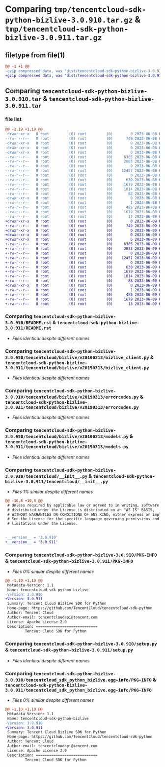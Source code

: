 # Comparing `tmp/tencentcloud-sdk-python-bizlive-3.0.910.tar.gz` & `tmp/tencentcloud-sdk-python-bizlive-3.0.911.tar.gz`

## filetype from file(1)

```diff
@@ -1 +1 @@
-gzip compressed data, was "dist/tencentcloud-sdk-python-bizlive-3.0.910.tar", last modified: Thu Jun  8 09:03:13 2023, max compression
+gzip compressed data, was "dist/tencentcloud-sdk-python-bizlive-3.0.911.tar", last modified: Fri Jun  9 02:12:37 2023, max compression
```

## Comparing `tencentcloud-sdk-python-bizlive-3.0.910.tar` & `tencentcloud-sdk-python-bizlive-3.0.911.tar`

### file list

```diff
@@ -1,19 +1,19 @@
-drwxr-xr-x   0 root         (0) root         (0)        0 2023-06-08 09:03:13.000000 tencentcloud-sdk-python-bizlive-3.0.910/
--rw-r--r--   0 root         (0) root         (0)      749 2023-06-08 09:03:13.000000 tencentcloud-sdk-python-bizlive-3.0.910/README.rst
-drwxr-xr-x   0 root         (0) root         (0)        0 2023-06-08 09:03:13.000000 tencentcloud-sdk-python-bizlive-3.0.910/tencentcloud/
-drwxr-xr-x   0 root         (0) root         (0)        0 2023-06-08 09:03:13.000000 tencentcloud-sdk-python-bizlive-3.0.910/tencentcloud/bizlive/
-drwxr-xr-x   0 root         (0) root         (0)        0 2023-06-08 09:03:13.000000 tencentcloud-sdk-python-bizlive-3.0.910/tencentcloud/bizlive/v20190313/
--rw-r--r--   0 root         (0) root         (0)     6305 2023-06-08 09:03:13.000000 tencentcloud-sdk-python-bizlive-3.0.910/tencentcloud/bizlive/v20190313/bizlive_client.py
--rw-r--r--   0 root         (0) root         (0)     2083 2023-06-08 09:03:13.000000 tencentcloud-sdk-python-bizlive-3.0.910/tencentcloud/bizlive/v20190313/errorcodes.py
--rw-r--r--   0 root         (0) root         (0)        0 2023-06-08 09:03:13.000000 tencentcloud-sdk-python-bizlive-3.0.910/tencentcloud/bizlive/v20190313/__init__.py
--rw-r--r--   0 root         (0) root         (0)    12457 2023-06-08 09:03:13.000000 tencentcloud-sdk-python-bizlive-3.0.910/tencentcloud/bizlive/v20190313/models.py
--rw-r--r--   0 root         (0) root         (0)        0 2023-06-08 09:03:13.000000 tencentcloud-sdk-python-bizlive-3.0.910/tencentcloud/bizlive/__init__.py
--rw-r--r--   0 root         (0) root         (0)      630 2023-06-08 09:03:13.000000 tencentcloud-sdk-python-bizlive-3.0.910/tencentcloud/__init__.py
--rw-r--r--   0 root         (0) root         (0)     1679 2023-06-08 09:03:13.000000 tencentcloud-sdk-python-bizlive-3.0.910/PKG-INFO
--rw-r--r--   0 root         (0) root         (0)     1014 2023-06-08 09:03:13.000000 tencentcloud-sdk-python-bizlive-3.0.910/setup.py
--rw-r--r--   0 root         (0) root         (0)       88 2023-06-08 09:03:13.000000 tencentcloud-sdk-python-bizlive-3.0.910/setup.cfg
-drwxr-xr-x   0 root         (0) root         (0)        0 2023-06-08 09:03:13.000000 tencentcloud-sdk-python-bizlive-3.0.910/tencentcloud_sdk_python_bizlive.egg-info/
--rw-r--r--   0 root         (0) root         (0)        1 2023-06-08 09:03:13.000000 tencentcloud-sdk-python-bizlive-3.0.910/tencentcloud_sdk_python_bizlive.egg-info/dependency_links.txt
--rw-r--r--   0 root         (0) root         (0)      485 2023-06-08 09:03:13.000000 tencentcloud-sdk-python-bizlive-3.0.910/tencentcloud_sdk_python_bizlive.egg-info/SOURCES.txt
--rw-r--r--   0 root         (0) root         (0)     1679 2023-06-08 09:03:13.000000 tencentcloud-sdk-python-bizlive-3.0.910/tencentcloud_sdk_python_bizlive.egg-info/PKG-INFO
--rw-r--r--   0 root         (0) root         (0)       13 2023-06-08 09:03:13.000000 tencentcloud-sdk-python-bizlive-3.0.910/tencentcloud_sdk_python_bizlive.egg-info/top_level.txt
+drwxr-xr-x   0 root         (0) root         (0)        0 2023-06-09 02:12:37.000000 tencentcloud-sdk-python-bizlive-3.0.911/
+-rw-r--r--   0 root         (0) root         (0)      749 2023-06-09 02:12:37.000000 tencentcloud-sdk-python-bizlive-3.0.911/README.rst
+drwxr-xr-x   0 root         (0) root         (0)        0 2023-06-09 02:12:37.000000 tencentcloud-sdk-python-bizlive-3.0.911/tencentcloud/
+drwxr-xr-x   0 root         (0) root         (0)        0 2023-06-09 02:12:37.000000 tencentcloud-sdk-python-bizlive-3.0.911/tencentcloud/bizlive/
+drwxr-xr-x   0 root         (0) root         (0)        0 2023-06-09 02:12:37.000000 tencentcloud-sdk-python-bizlive-3.0.911/tencentcloud/bizlive/v20190313/
+-rw-r--r--   0 root         (0) root         (0)     6305 2023-06-09 02:12:37.000000 tencentcloud-sdk-python-bizlive-3.0.911/tencentcloud/bizlive/v20190313/bizlive_client.py
+-rw-r--r--   0 root         (0) root         (0)     2083 2023-06-09 02:12:37.000000 tencentcloud-sdk-python-bizlive-3.0.911/tencentcloud/bizlive/v20190313/errorcodes.py
+-rw-r--r--   0 root         (0) root         (0)        0 2023-06-09 02:12:37.000000 tencentcloud-sdk-python-bizlive-3.0.911/tencentcloud/bizlive/v20190313/__init__.py
+-rw-r--r--   0 root         (0) root         (0)    12457 2023-06-09 02:12:37.000000 tencentcloud-sdk-python-bizlive-3.0.911/tencentcloud/bizlive/v20190313/models.py
+-rw-r--r--   0 root         (0) root         (0)        0 2023-06-09 02:12:37.000000 tencentcloud-sdk-python-bizlive-3.0.911/tencentcloud/bizlive/__init__.py
+-rw-r--r--   0 root         (0) root         (0)      630 2023-06-09 02:12:37.000000 tencentcloud-sdk-python-bizlive-3.0.911/tencentcloud/__init__.py
+-rw-r--r--   0 root         (0) root         (0)     1679 2023-06-09 02:12:37.000000 tencentcloud-sdk-python-bizlive-3.0.911/PKG-INFO
+-rw-r--r--   0 root         (0) root         (0)     1014 2023-06-09 02:12:37.000000 tencentcloud-sdk-python-bizlive-3.0.911/setup.py
+-rw-r--r--   0 root         (0) root         (0)       88 2023-06-09 02:12:37.000000 tencentcloud-sdk-python-bizlive-3.0.911/setup.cfg
+drwxr-xr-x   0 root         (0) root         (0)        0 2023-06-09 02:12:37.000000 tencentcloud-sdk-python-bizlive-3.0.911/tencentcloud_sdk_python_bizlive.egg-info/
+-rw-r--r--   0 root         (0) root         (0)        1 2023-06-09 02:12:37.000000 tencentcloud-sdk-python-bizlive-3.0.911/tencentcloud_sdk_python_bizlive.egg-info/dependency_links.txt
+-rw-r--r--   0 root         (0) root         (0)      485 2023-06-09 02:12:37.000000 tencentcloud-sdk-python-bizlive-3.0.911/tencentcloud_sdk_python_bizlive.egg-info/SOURCES.txt
+-rw-r--r--   0 root         (0) root         (0)     1679 2023-06-09 02:12:37.000000 tencentcloud-sdk-python-bizlive-3.0.911/tencentcloud_sdk_python_bizlive.egg-info/PKG-INFO
+-rw-r--r--   0 root         (0) root         (0)       13 2023-06-09 02:12:37.000000 tencentcloud-sdk-python-bizlive-3.0.911/tencentcloud_sdk_python_bizlive.egg-info/top_level.txt
```

### Comparing `tencentcloud-sdk-python-bizlive-3.0.910/README.rst` & `tencentcloud-sdk-python-bizlive-3.0.911/README.rst`

 * *Files identical despite different names*

### Comparing `tencentcloud-sdk-python-bizlive-3.0.910/tencentcloud/bizlive/v20190313/bizlive_client.py` & `tencentcloud-sdk-python-bizlive-3.0.911/tencentcloud/bizlive/v20190313/bizlive_client.py`

 * *Files identical despite different names*

### Comparing `tencentcloud-sdk-python-bizlive-3.0.910/tencentcloud/bizlive/v20190313/errorcodes.py` & `tencentcloud-sdk-python-bizlive-3.0.911/tencentcloud/bizlive/v20190313/errorcodes.py`

 * *Files identical despite different names*

### Comparing `tencentcloud-sdk-python-bizlive-3.0.910/tencentcloud/bizlive/v20190313/models.py` & `tencentcloud-sdk-python-bizlive-3.0.911/tencentcloud/bizlive/v20190313/models.py`

 * *Files identical despite different names*

### Comparing `tencentcloud-sdk-python-bizlive-3.0.910/tencentcloud/__init__.py` & `tencentcloud-sdk-python-bizlive-3.0.911/tencentcloud/__init__.py`

 * *Files 1% similar despite different names*

```diff
@@ -10,8 +10,8 @@
 # Unless required by applicable law or agreed to in writing, software
 # distributed under the License is distributed on an "AS IS" BASIS,
 # WITHOUT WARRANTIES OR CONDITIONS OF ANY KIND, either express or implied.
 # See the License for the specific language governing permissions and
 # limitations under the License.
 
 
-__version__ = '3.0.910'
+__version__ = '3.0.911'
```

### Comparing `tencentcloud-sdk-python-bizlive-3.0.910/PKG-INFO` & `tencentcloud-sdk-python-bizlive-3.0.911/PKG-INFO`

 * *Files 0% similar despite different names*

```diff
@@ -1,10 +1,10 @@
 Metadata-Version: 1.1
 Name: tencentcloud-sdk-python-bizlive
-Version: 3.0.910
+Version: 3.0.911
 Summary: Tencent Cloud Bizlive SDK for Python
 Home-page: https://github.com/TencentCloud/tencentcloud-sdk-python
 Author: Tencent Cloud
 Author-email: tencentcloudapi@tencent.com
 License: Apache License 2.0
 Description: ============================
         Tencent Cloud SDK for Python
```

### Comparing `tencentcloud-sdk-python-bizlive-3.0.910/setup.py` & `tencentcloud-sdk-python-bizlive-3.0.911/setup.py`

 * *Files identical despite different names*

### Comparing `tencentcloud-sdk-python-bizlive-3.0.910/tencentcloud_sdk_python_bizlive.egg-info/PKG-INFO` & `tencentcloud-sdk-python-bizlive-3.0.911/tencentcloud_sdk_python_bizlive.egg-info/PKG-INFO`

 * *Files 0% similar despite different names*

```diff
@@ -1,10 +1,10 @@
 Metadata-Version: 1.1
 Name: tencentcloud-sdk-python-bizlive
-Version: 3.0.910
+Version: 3.0.911
 Summary: Tencent Cloud Bizlive SDK for Python
 Home-page: https://github.com/TencentCloud/tencentcloud-sdk-python
 Author: Tencent Cloud
 Author-email: tencentcloudapi@tencent.com
 License: Apache License 2.0
 Description: ============================
         Tencent Cloud SDK for Python
```

